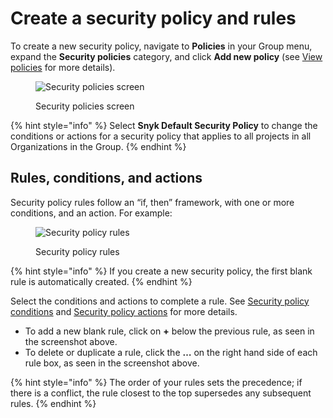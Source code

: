 # Create a security policy and rules

To create a new security policy, navigate to **Policies** in your Group menu, expand the **Security policies** category, and click **Add new policy** (see [View policies](../view-policies.md) for more details).

<figure><img src="../../../.gitbook/assets/screenshot_2020-10-20_at_10.01.49_am.png" alt="Security policies screen"><figcaption><p>Security policies screen</p></figcaption></figure>

{% hint style="info" %}
Select **Snyk Default Security Policy** to change the conditions or actions for a security policy that applies to all projects in all Organizations in the Group.
{% endhint %}

## Rules, conditions, and actions

Security policy rules follow an “if, then” framework, with one or more conditions, and an action. For example:

<div align="left">

<figure><img src="../../../.gitbook/assets/screenshot_2020-07-06_at_11.38.07.png" alt="Security policy rules"><figcaption><p>Security policy rules</p></figcaption></figure>

</div>

{% hint style="info" %}
If you create a new security policy, the first blank rule is automatically created.
{% endhint %}

Select the conditions and actions to complete a rule. See [Security policy conditions](security-policies-conditions.md) and [Security policy actions](security-policy-actions.md) for more details.

* To add a new blank rule, click on **+** below the previous rule, as seen in the screenshot above.
* To delete or duplicate a rule, click the **…** on the right hand side of each rule box, as seen in the screenshot above.

{% hint style="info" %}
The order of your rules sets the precedence; if there is a conflict, the rule closest to the top supersedes any subsequent rules.
{% endhint %}
